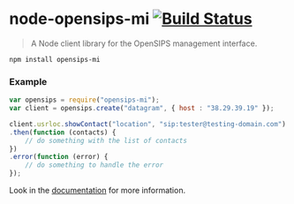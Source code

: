 node-opensips-mi [![Build Status](https://travis-ci.org/inetCatapult/node-opensips-mi.svg?branch=master)](https://travis-ci.org/inetCatapult/node-opensips-mi)
================

> A Node client library for the OpenSIPS management interface.

	npm install opensips-mi

### Example
```javascript
var opensips = require("opensips-mi");
var client = opensips.create("datagram", { host : "38.29.39.19" });

client.usrloc.showContact("location", "sip:tester@testing-domain.com")
.then(function (contacts) {
	// do something with the list of contacts
})
.error(function (error) {
	// do something to handle the error
});
```

Look in the [documentation](./docs) for more information.
